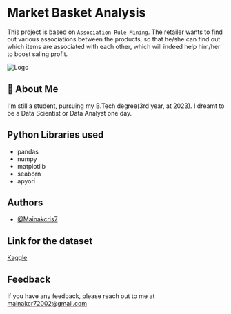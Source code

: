 
# Market Basket Analysis

This project is based on `Association Rule Mining`. The retailer wants to find out various associations between the products, so that he/she can find out which items are associated with each other, which will indeed help him/her to boost saling profit. 









![Logo](https://media-cldnry.s-nbcnews.com/image/upload/newscms/2017_26/2053956/170627-better-grocery-store-main-se-539p.jpg)


## 🚀 About Me
I'm still a student, pursuing my B.Tech degree(3rd year, at 2023). I dreamt to be a Data Scientist or Data Analyst one day.



## Python Libraries used

- pandas
- numpy
- matplotlib
- seaborn
- apyori


## Authors

- [@Mainakcris7](https://github.com/Mainakcris7)


## Link for the dataset

[Kaggle](https://www.kaggle.com/datasets/aslanahmedov/market-basket-analysis)

## Feedback

If you have any feedback, please reach out to me at mainakcr72002@gmail.com

